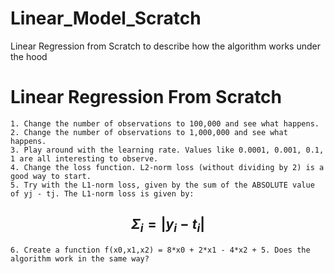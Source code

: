# Linear_Model_Scratch
Linear Regression from Scratch to describe how the algorithm works under the hood

# **Linear Regression From Scratch**
    1. Change the number of observations to 100,000 and see what happens.
    2. Change the number of observations to 1,000,000 and see what happens.
    3. Play around with the learning rate. Values like 0.0001, 0.001, 0.1, 1 are all interesting to observe. 
    4. Change the loss function. L2-norm loss (without dividing by 2) is a good way to start. 
    5. Тry with the L1-norm loss, given by the sum of the ABSOLUTE value of yj - tj. The L1-norm loss is given by:
## $$ \Sigma_i = |y_i-t_i| $$
    6. Create a function f(x0,x1,x2) = 8*x0 + 2*x1 - 4*x2 + 5. Does the algorithm work in the same way?
